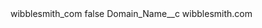 <?xml version="1.0" encoding="UTF-8"?>
<CustomMetadata xmlns="http://soap.sforce.com/2006/04/metadata" xmlns:xsi="http://www.w3.org/2001/XMLSchema-instance" xmlns:xsd="http://www.w3.org/2001/XMLSchema">
    <label>wibblesmith_com</label>
    <protected>false</protected>
    <values>
        <field>Domain_Name__c</field>
        <value xsi:type="xsd:string">wibblesmith.com</value>
    </values>
</CustomMetadata>
